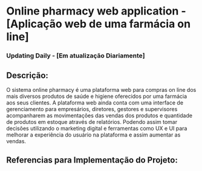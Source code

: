 # Online pharmacy web application - [Aplicação web de uma farmácia on line]

### Updating Daily - [Em atualização Diariamente]

## Descrição:

O sistema online pharmacy é uma plataforma web para compras on line dos mais diversos produtos de saúde e higiene oferecidos por uma farmácia aos seus clientes. A plataforma web ainda conta com uma interface de gerenciamento para empresários, diretores, gestores e supervisores acompanharem as movimentações das vendas dos produtos e quantidade de produtos em estoque através de relatórios. Podendo assim tomar decisões utilizando o marketing digital e ferramentas como UX e UI para melhorar a experiência do usuário na plataforma e assim aumentar as vendas.

## Referencias para Implementação do Projeto:<br>
